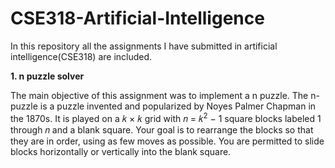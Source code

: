 # CSE318-Artificial-Intelligence

In this repository all the assignments I have submitted in artificial intelligence(CSE318) are included.

**1. n puzzle solver**

<p>The main objective of this assignment was to implement a n puzzle. The n-puzzle is a puzzle invented and popularized by Noyes Palmer Chapman in the 1870s. It is played on a 𝑘 × 𝑘 grid with 𝑛 = 𝑘<sup>2</sup> − 1 square blocks labeled 1 through 𝑛 and a blank square. Your goal is to rearrange the blocks so that they are in order, using as few moves as possible. You are permitted to slide blocks horizontally or vertically into the blank square.</p>
